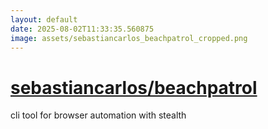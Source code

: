 ```yaml
---
layout: default
date: 2025-08-02T11:33:35.560875
image: assets/sebastiancarlos_beachpatrol_cropped.png
---
```


# [sebastiancarlos/beachpatrol](https://github.com/sebastiancarlos/beachpatrol)

cli tool for browser automation with stealth
